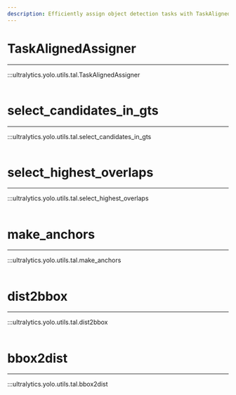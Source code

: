 ```yaml
---
description: Efficiently assign object detection tasks with TaskAlignedAssigner, select highest overlaps with make_anchors, convert dist to bbox with dist2bbox.
---
```


# TaskAlignedAssigner
---
:::ultralytics.yolo.utils.tal.TaskAlignedAssigner
<br><br>

# select_candidates_in_gts
---
:::ultralytics.yolo.utils.tal.select_candidates_in_gts
<br><br>

# select_highest_overlaps
---
:::ultralytics.yolo.utils.tal.select_highest_overlaps
<br><br>

# make_anchors
---
:::ultralytics.yolo.utils.tal.make_anchors
<br><br>

# dist2bbox
---
:::ultralytics.yolo.utils.tal.dist2bbox
<br><br>

# bbox2dist
---
:::ultralytics.yolo.utils.tal.bbox2dist
<br><br>